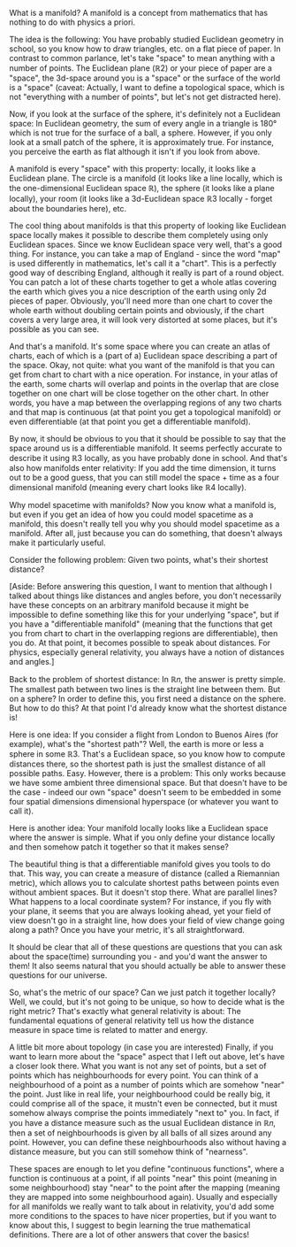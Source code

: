 What is a manifold?
A manifold is a concept from mathematics that has nothing to do with physics a priori.

The idea is the following: You have probably studied Euclidean geometry in school, so you know how to draw triangles, etc. on a flat piece of paper. In contrast to common parlance, let's take "space" to mean anything with a number of points. The Euclidean plane (ℝ2) or your piece of paper are a "space", the 3d-space around you is a "space" or the surface of the world is a "space" (caveat: Actually, I want to define a topological space, which is not "everything with a number of points", but let's not get distracted here).

Now, if you look at the surface of the sphere, it's definitely not a Euclidean space: In Euclidean geometry, the sum of every angle in a triangle is 180° which is not true for the surface of a ball, a sphere. However, if you only look at a small patch of the sphere, it is approximately true. For instance, you perceive the earth as flat although it isn't if you look from above.

A manifold is every "space" with this property: locally, it looks like a Euclidean plane. The circle is a manifold (it looks like a line locally, which is the one-dimensional Euclidean space ℝ), the sphere (it looks like a plane locally), your room (it looks like a 3d-Euclidean space ℝ3 locally - forget about the boundaries here), etc.

The cool thing about manifolds is that this property of looking like Euclidean space locally makes it possible to describe them completely using only Euclidean spaces. Since we know Euclidean space very well, that's a good thing. For instance, you can take a map of England - since the word "map" is used differently in mathematics, let's call it a "chart". This is a perfectly good way of describing England, although it really is part of a round object. You can patch a lot of these charts together to get a whole atlas covering the earth which gives you a nice description of the earth using only 2d pieces of paper. Obviously, you'll need more than one chart to cover the whole earth without doubling certain points and obviously, if the chart covers a very large area, it will look very distorted at some places, but it's possible as you can see.

And that's a manifold. It's some space where you can create an atlas of charts, each of which is a (part of a) Euclidean space describing a part of the space. Okay, not quite: what you want of the manifold is that you can get from chart to chart with a nice operation. For instance, in your atlas of the earth, some charts will overlap and points in the overlap that are close together on one chart will be close together on the other chart. In other words, you have a map between the overlapping regions of any two charts and that map is continuous (at that point you get a topological manifold) or even differentiable (at that point you get a differentiable manifold).

By now, it should be obvious to you that it should be possible to say that the space around us is a differentiable manifold. It seems perfectly accurate to describe it using ℝ3 locally, as you have probably done in school. And that's also how manifolds enter relativity: If you add the time dimension, it turns out to be a good guess, that you can still model the space + time as a four dimensional manifold (meaning every chart looks like ℝ4 locally).

Why model spacetime with manifolds?
Now you know what a manifold is, but even if you get an idea of how you could model spacetime as a manifold, this doesn't really tell you why you should model spacetime as a manifold. After all, just because you can do something, that doesn't always make it particularly useful.

Consider the following problem: Given two points, what's their shortest distance?

[Aside: Before answering this question, I want to mention that although I talked about things like distances and angles before, you don't necessarily have these concepts on an arbitrary manifold because it might be impossible to define something like this for your underlying "space", but if you have a "differentiable manifold" (meaning that the functions that get you from chart to chart in the overlapping regions are differentiable), then you do. At that point, it becomes possible to speak about distances. For physics, especially general relativity, you always have a notion of distances and angles.]

Back to the problem of shortest distance: In ℝ𝑛, the answer is pretty simple. The smallest path between two lines is the straight line between them. But on a sphere? In order to define this, you first need a distance on the sphere. But how to do this? At that point I'd already know what the shortest distance is!

Here is one idea: If you consider a flight from London to Buenos Aires (for example), what's the "shortest path"? Well, the earth is more or less a sphere in some ℝ3. That's a Euclidean space, so you know how to compute distances there, so the shortest path is just the smallest distance of all possible paths. Easy. However, there is a problem: This only works because we have some ambient three dimensional space. But that doesn't have to be the case - indeed our own "space" doesn't seem to be embedded in some four spatial dimensions dimensional hyperspace (or whatever you want to call it).

Here is another idea: Your manifold locally looks like a Euclidean space where the answer is simple. What if you only define your distance locally and then somehow patch it together so that it makes sense?

The beautiful thing is that a differentiable manifold gives you tools to do that. This way, you can create a measure of distance (called a Riemannian metric), which allows you to calculate shortest paths between points even without ambient spaces. But it doesn't stop there. What are parallel lines? What happens to a local coordinate system? For instance, if you fly with your plane, it seems that you are always looking ahead, yet your field of view doesn't go in a straight line, how does your field of view change going along a path? Once you have your metric, it's all straightforward.

It should be clear that all of these questions are questions that you can ask about the space(time) surrounding you - and you'd want the answer to them! It also seems natural that you should actually be able to answer these questions for our universe.

So, what's the metric of our space? Can we just patch it together locally? Well, we could, but it's not going to be unique, so how to decide what is the right metric? That's exactly what general relativity is about: The fundamental equations of general relativity tell us how the distance measure in space time is related to matter and energy.

A little bit more about topology (in case you are interested)
Finally, if you want to learn more about the "space" aspect that I left out above, let's have a closer look there. What you want is not any set of points, but a set of points which has neighbourhoods for every point. You can think of a neighbourhood of a point as a number of points which are somehow "near" the point. Just like in real life, your neighbourhood could be really big, it could comprise all of the space, it mustn't even be connected, but it must somehow always comprise the points immediately "next to" you. In fact, if you have a distance measure such as the usual Euclidean distance in ℝ𝑛, then a set of neighbourhoods is given by all balls of all sizes around any point. However, you can define these neighbourhoods also without having a distance measure, but you can still somehow think of "nearness".

These spaces are enough to let you define "continuous functions", where a function is continuous at a point, if all points "near" this point (meaning in some neighbourhood) stay "near" to the point after the mapping (meaning they are mapped into some neighbourhood again). Usually and especially for all manifolds we really want to talk about in relativity, you'd add some more conditions to the spaces to have nicer properties, but if you want to know about this, I suggest to begin learning the true mathematical definitions. There are a lot of other answers that cover the basics!
